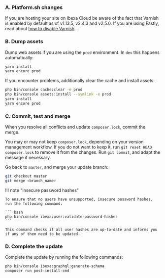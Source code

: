 ### A. Platform.sh changes

If you are hosting your site on Ibexa Cloud be aware of the fact that Varnish is enabled by default as of v1.13.5, v2.4.3 and v2.5.0.
If you are using Fastly, read about [how to disable Varnish](https://docs.platform.sh/frameworks/ibexa/fastly.html#remove-varnish-configuration).

### B. Dump assets

Dump web assets if you are using the `prod` environment. In `dev` this happens automatically:

``` sh
yarn install
yarn encore prod
```

If you encounter problems, additionally clear the cache and install assets:

``` sh
php bin/console cache:clear -e prod
php bin/console assets:install --symlink -e prod
yarn install
yarn encore prod
```

### C. Commit, test and merge

When you resolve all conflicts and update `composer.lock`, commit the merge.

You may or may not keep `composer.lock`, depending on your version management workflow.
If you do not want to keep it, run `git reset HEAD composer.lock` to remove it from the changes.
Run `git commit`, and adapt the message if necessary.

Go back to `master`, and merge your update branch:

``` sh
git checkout master
git merge <branch_name>
```

!!! note "Insecure password hashes"

    To ensure that no users have unsupported, insecure password hashes, run the following command:
    
    ``` bash
    php bin/console ibexa:user:validate-password-hashes
    ```
    
    This command checks if all user hashes are up-to-date and informs you if any of them need to be updated.

### D. Complete the update

Complete the update by running the following commands:

``` bash
php bin/console ibexa:graphql:generate-schema
composer run post-install-cmd
```
